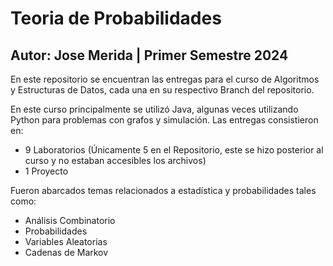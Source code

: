 # Teoria de Probabilidades
## Autor: Jose Merida | Primer Semestre 2024
En este repositorio se encuentran las entregas para el curso de Algoritmos y Estructuras de Datos, cada una en su respectivo Branch del repositorio.

En este curso principalmente se utilizó Java, algunas veces utilizando Python para problemas con grafos y simulación. Las entregas consistieron en:

  - 9 Laboratorios (Únicamente 5 en el Repositorio, este se hizo posterior al curso y no estaban accesibles los archivos)
  - 1 Proyecto

  Fueron abarcados temas relacionados a estadística y probabilidades tales como:

  - Análisis Combinatorio
  - Probabilidades
  - Variables Aleatorias
  - Cadenas de Markov

